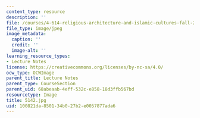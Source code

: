 ```yaml
---
content_type: resource
description: ''
file: /courses/4-614-religious-architecture-and-islamic-cultures-fall-2002/100821da850134b027b2e0057877ada6_5142.jpg
file_type: image/jpeg
image_metadata:
  caption: ''
  credit: ''
  image-alt: ''
learning_resource_types:
- Lecture Notes
license: https://creativecommons.org/licenses/by-nc-sa/4.0/
ocw_type: OCWImage
parent_title: Lecture Notes
parent_type: CourseSection
parent_uid: 68abeaab-4eff-532c-e858-18d3ffb567bd
resourcetype: Image
title: 5142.jpg
uid: 100821da-8501-34b0-27b2-e0057877ada6
---
```

